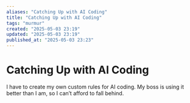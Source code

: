 ```yaml
---
aliases: "Catching Up with AI Coding"
title: "Catching Up with AI Coding"
tags: "murmur"
created: "2025-05-03 23:19"
updated: "2025-05-03 23:19"
published_at: "2025-05-03 23:23"
---
```


# Catching Up with AI Coding

I have to create my own custom rules for AI coding. My boss is using it better than I am, so I can’t afford to fall behind.